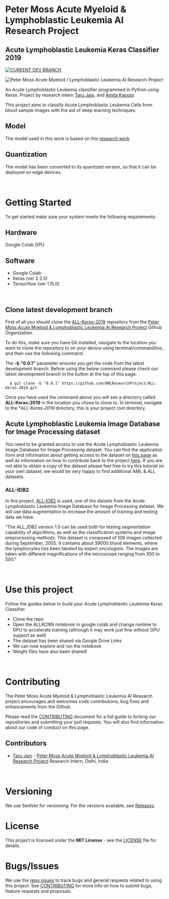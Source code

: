 # Peter Moss Acute Myeloid & Lymphoblastic Leukemia AI Research Project

## Acute Lymphoblastic Leukemia Keras Classifier 2019

[![CUREENT DEV BRANCH](https://img.shields.io/badge/CURRENT%20DEV%20BRANCH-0.0.1-blue.svg)](https://github.com/AMLResearchProject/ALL-Keras-2019/tree/0.0.1)

![Peter Moss Acute Myeloid / Lymphoblastic Leukemia AI Research Project](https://www.PeterMossAmlAllResearch.com/media/images/banner.png)

An Acute Lymphoblastic Leukemia classifier programmed in Python using Keras. Project by research intern [Taru Jain](https://www.petermossamlallresearch.com/students/student/taru-jain/profile "Taru Jain"), and [Amita Kapoor](https://www.leukemiaresearchassociation.ai/team/amita-kapoor/profile "Amita Kapoor").

This project aims to classify Acute Lymphoblastic Leukemia Cells from blood sample images with the aid of deep learning techniques. 

## Model
The model used in this work is based on this [research work](http://www.ijcte.org/vol10/1198-H0012.pdf)

## Quantization
The model has been converted to its quantized version, so that it can be deployed on edge devices.

&nbsp;

# Getting Started 

To get started make sure your system meets the following requirements:

## Hardware
Google Colab GPU

## Software 
* Google Colab
* Keras (ver 2.2.5)
* Tensorflow (ver 1.15.0)

&nbsp;

## Clone latest development branch

First of all you should clone the [ALL-Keras-2019](https://github.com/AMLResearchProject/ALL-Keras-2019 "ALL-Keras-2019") repository from the [Peter Moss Acute Myeloid & Lymphoblastic Leukemia AI Research Project](hhttps://github.com/AMLResearchProject "Peter Moss Acute Myeloid & Lymphoblastic Leukemia AI Research Project") Github Organization. 

To do this, make sure you have Git installed, navigate to the location you want to clone the repository to on your device using terminal/commandline, and then use the following command.

The **-b "0.0.1"** parameter ensures you get the code from the latest development branch. Before using the below command please check our latest development branch in the button at the top of this page.

```
  $ git clone -b "0.0.1" https://github.com/AMLResearchProject/ALL-Keras-2019.git
```

Once you have used the command above you will see a directory called **ALL-Keras-2019** in the location you chose to clone to. In terminal, navigate to the **ALL-Keras-2019* directory, this is your project root directory.

## Acute Lymphoblastic Leukemia Image Database for Image Processing dataset

You need to be granted access to use the Acute Lymphoblastic Leukemia Image Database for Image Processing dataset. You can find the application form and information about getting access to the dataset on [this page](https://homes.di.unimi.it/scotti/all/#download) as well as information on how to contribute back to the project [here](https://homes.di.unimi.it/scotti/all/results.php). If you are not able to obtain a copy of the dataset please feel free to try this tutorial on your own dataset, we would be very happy to find additional AML & ALL datasets.

### ALL-IDB2 

In this project, [ALL-IDB2](https://homes.di.unimi.it/scotti/all/#datasets) is used, one of the datsets from the Acute Lymphoblastic Leukemia Image Database for Image Processing dataset. We will use data augmentation to increase the amount of training and testing data we have.

"The ALL_IDB2 version 1.0 can be used both for testing segmentation capability of algorithms, as well as the classification systems and image preprocessing methods. This dataset is composed of 108 images collected during September, 2005. It contains about 39000 blood elements, where the lymphocytes has been labeled by expert oncologists. The images are taken with different magnifications of the microscope ranging from 300 to 500."  

&nbsp;

# Use this project

Follow the guides below to build your Acute Lymphoblastic Leukemia Keras Classifier. 
* Clone the repo
* Open the ALLKCNN notebook in google colab and change runtime to GPU to accelerate training (although it may work just fine without GPU support as well)
* The dataset has been shared via Google Drive Links
* We can now explore and run the notebook
* Weight files have also been shared!

&nbsp;

# Contributing

The Peter Moss Acute Myeloid & Lymphoblastic Leukemia AI Research project encourages and welcomes code contributions, bug fixes and enhancements from the Github.

Please read the [CONTRIBUTING](https://github.com/AMLResearchProject/ALL-Keras-2019/blob/master/CONTRIBUTING.md "CONTRIBUTING") document for a full guide to forking our repositories and submitting your pull requests. You will also find information about our code of conduct on this page.

## Contributors

- [Taru Jain](https://www.petermossamlallresearch.com/students/student/taru-jain/profile "Taru Jain") - [Peter Moss Acute Myeloid & Lymphoblastic Leukemia AI Research Project](https://www.leukemiaresearchassociation.ai "Peter Moss Acute Myeloid & Lymphoblastic Leukemia AI Research Project") Research Intern, Delhi, India

&nbsp;

# Versioning

We use SemVer for versioning. For the versions available, see [Releases](https://github.com/AMLResearchProject/ALL-Keras-2019/releases "Releases").

# License

This project is licensed under the **MIT License** - see the [LICENSE](https://github.com/AMLResearchProject/ALL-Keras-2019/blob/master/LICENSE "LICENSE") file for details.

# Bugs/Issues

We use the [repo issues](https://github.com/AMLResearchProject/ALL-Keras-2019/issues "repo issues") to track bugs and general requests related to using this project. See [CONTRIBUTING](https://github.com/AMLResearchProject/ALL-Keras-2019/blob/master/CONTRIBUTING.md "CONTRIBUTING") for more info on how to submit bugs, feature requests and proposals.
